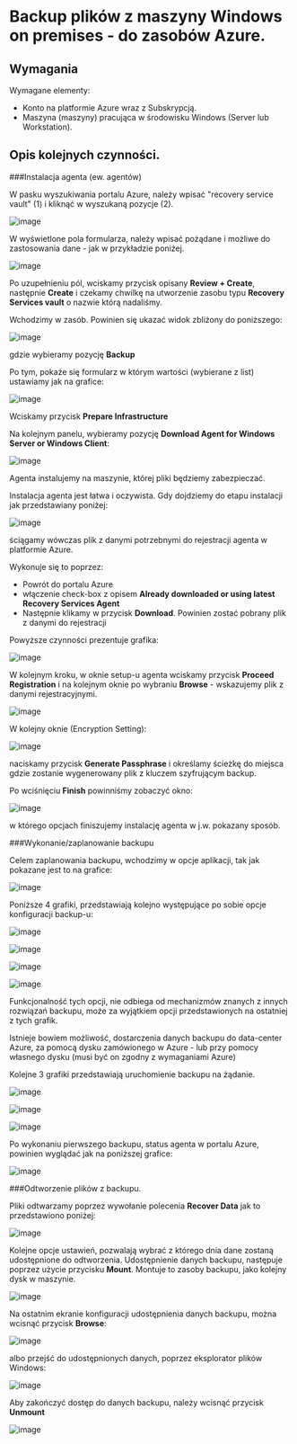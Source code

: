 # Backup plików z maszyny Windows on premises - do zasobów Azure.

## Wymagania

Wymagane elementy:
- Konto na platformie Azure wraz z Subskrypcją. 
- Maszyna (maszyny) pracująca w środowisku Windows (Server lub Workstation).


## Opis kolejnych czynności.


###Instalacja agenta (ew. agentów)

W pasku wyszukiwania portalu Azure, należy wpisać "recovery service vault" (1) i kliknąć w wyszukaną pozycje (2).

![image](/media/backup-f-01.png)

W wyświetlone pola formularza, należy wpisać pożądane i możliwe do zastosowania dane - jak w przykładzie poniżej.

![image](/media/backup-f-02.png)

Po uzupełnieniu pól, wciskamy przycisk opisany **Review + Create**, następnie **Create** i czekamy chwilkę na utworzenie zasobu typu **Recovery Services vault** o nazwie którą nadaliśmy.

Wchodzimy w zasób. Powinien się ukazać widok zbliżony do poniższego:

![image](/media/backup-f-03.png)

gdzie wybieramy  pozycję **Backup**

Po tym, pokaże się formularz w którym wartości (wybierane z list) ustawiamy jak na grafice:

![image](/media/backup-f-04.png)

Wciskamy przycisk **Prepare Infrastructure**

Na kolejnym panelu, wybieramy pozycję **Download Agent for Windows Server or Windows Client**:

![image](/media/backup-f-05.png)

Agenta instalujemy na maszynie, której pliki będziemy zabezpieczać.

Instalacja agenta jest łatwa i oczywista.  Gdy dojdziemy do etapu instalacji jak przedstawiany poniżej:

![image](/media/backup-f-06.png)

ściągamy wówczas plik z danymi potrzebnymi do rejestracji agenta w platformie Azure.

Wykonuje się to poprzez: 
- Powrót do portalu Azure
- włączenie check-box z opisem **Already downloaded or using latest Recovery Services Agent**
- Następnie klikamy w przycisk **Download**. Powinien zostać pobrany plik z danymi do rejestracji

Powyższe czynności prezentuje grafika:

![image](/media/backup-f-07.png)

W kolejnym kroku, w oknie setup-u agenta wciskamy przycisk **Proceed Registration**  i na kolejnym oknie po wybraniu **Browse** - wskazujemy plik z danymi rejestracyjnymi.

![image](/media/backup-f-08.png)

W kolejny oknie (Encryption Setting):

![image](/media/backup-f-09.png)

naciskamy przycisk **Generate Passphrase** i określamy ścieżkę do miejsca gdzie zostanie wygenerowany plik z kluczem szyfrującym backup.

Po wciśnięciu **Finish**  powinniśmy zobaczyć okno:

![image](/media/backup-f-10.png)

w którego opcjach finiszujemy instalację agenta w j.w. pokazany sposób.

###Wykonanie/zaplanowanie backupu

Celem zaplanowania backupu, wchodzimy w opcje aplikacji, tak jak pokazane jest to na grafice:

![image](/media/backup-f-11.png)

Poniższe 4 grafiki, przedstawiają kolejno występujące po sobie opcje konfiguracji backup-u:

![image](/media/backup-f-12.png)

![image](/media/backup-f-13.png)

![image](/media/backup-f-14.png)

![image](/media/backup-f-15.png)

Funkcjonalność tych opcji, nie odbiega od mechanizmów znanych z innych rozwiązań backupu, może za wyjątkiem opcji przedstawionych na ostatniej z tych grafik.

Istnieje bowiem możliwość, dostarczenia danych backupu do data-center Azure, za pomocą dysku zamówionego w Azure - lub przy pomocy własnego dysku (musi być on zgodny z wymaganiami Azure)

Kolejne 3 grafiki przedstawiają uruchomienie backupu na żądanie.

![image](/media/backup-f-16.png)

![image](/media/backup-f-17.png)

![image](/media/backup-f-18.png)

Po wykonaniu pierwszego backupu, status agenta w portalu Azure, powinien wyglądać jak na poniższej grafice:

![image](/media/backup-f-19.png)


###Odtworzenie plików z backupu.

Pliki odtwarzamy poprzez wywołanie polecenia **Recover Data** jak to przedstawiono poniżej:

![image](/media/backup-f-20.png)

Kolejne opcje ustawień, pozwalają wybrać z którego dnia dane zostaną udostępnione do odtworzenia. Udostępnienie danych backupu, następuje poprzez użycie przycisku **Mount**. Montuje to zasoby backupu, jako kolejny dysk w maszynie.
 
![image](/media/backup-f-21.png)

Na ostatnim ekranie konfiguracji udostępnienia danych backupu, można wcisnąć przycisk **Browse**:

![image](/media/backup-f-23.png)



albo przejść do udostępnionych danych, poprzez eksplorator plików Windows:

![image](/media/backup-f-22.png)

Aby zakończyć dostęp do danych backupu, należy wcisnąć przycisk **Unmount**

![image](/media/backup-f-24.png)
